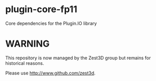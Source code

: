 plugin-core-fp11
================

Core dependencies for the Plugin.IO library

WARNING
=======
This repository is now managed by the Zest3D group but remains for historical reasons.

Please use http://www.github.com/zest3d.
